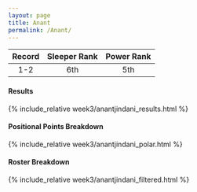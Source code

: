 ```yaml
---
layout: page
title: Anant
permalink: /Anant/
---
```


Record | Sleeper Rank | Power Rank               
:--: | :--: | :--:
1-2 | 6th | 5th   

#### Results
{% include_relative week3/anantjindani_results.html %}

#### Positional Points Breakdown
{% include_relative week3/anantjindani_polar.html %}

#### Roster Breakdown
{% include_relative week3/anantjindani_filtered.html %}
